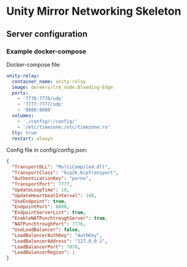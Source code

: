 # Unity Mirror Networking Skeleton

## Server configuration

### Example docker-compose

Docker-compose file:
```yaml
unity-relay:
  container_name: unity-relay
  image: derekrs/lrm_node:Bleeding-Edge
  ports:
    - '7776:7776/udp'
    - '7777:7777/udp'
    - '8080:8080'
  volumes:
    - './config/:/config/'
    - '/etc/timezone:/etc/timezone:ro'
  tty: true
  restart: always
```

Config file in config/config.json:
```json
{
  "TransportDLL": "MultiCompiled.dll",
  "TransportClass": "kcp2k.KcpTransport",
  "AuthenticationKey": "porno",
  "TransportPort": 7777,
  "UpdateLoopTime": 10,
  "UpdateHeartbeatInterval": 100,
  "UseEndpoint": true,
  "EndpointPort": 8080,
  "EndpointServerList": true,
  "EnableNATPunchtroughServer": true,
  "NATPunchtroughPort": 7776,
  "UseLoadBalancer": false,
  "LoadBalancerAuthKey": "AuthKey",
  "LoadBalancerAddress": "127.0.0.1",
  "LoadBalancerPort": 7070,
  "LoadBalancerRegion": 1
}

```
